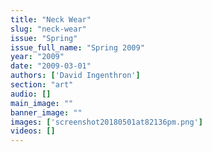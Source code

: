 ```yaml
---
title: "Neck Wear"
slug: "neck-wear"
issue: "Spring"
issue_full_name: "Spring 2009"
year: "2009"
date: "2009-03-01"
authors: ['David Ingenthron']
section: "art"
audio: []
main_image: ""
banner_image: ""
images: ['screenshot20180501at82136pm.png']
videos: []
---
```

